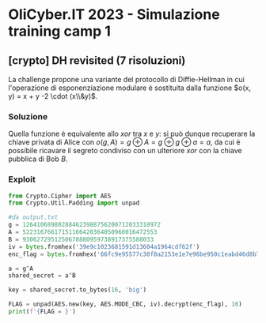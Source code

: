 # OliCyber.IT 2023 - Simulazione training camp 1

## [crypto] DH revisited (7 risoluzioni)

La challenge propone una variante del protocollo di Diffie-Hellman in cui l'operazione di esponenziazione modulare è sostituita dalla funzione $o(x, y) = x + y -2 \cdot (x\\&y)$.

### Soluzione

Quella funzione è equivalente allo _xor_ tra $x$ e $y$: si può dunque recuperare la chiave privata di Alice con $o(g, A) = g \oplus A = g \oplus g \oplus a = a$, da cui è possibile ricavare il segreto condiviso con un ulteriore _xor_ con la chiave pubblica di Bob $B$.

### Exploit

```python
from Crypto.Cipher import AES
from Crypto.Util.Padding import unpad

#da output.txt
g = 126410689802884623988756200712033318972
A = 52231676617151166420364050960016472553
B = 9306272951250678880959738917375588033
iv = bytes.fromhex('39e9c1023681591d13604a1964cdf62f')
enc_flag = bytes.fromhex('66fc9e95577c38f8a2153e1e7e96be950c1eabd46d8b70a6304fd1b81b70be5f')

a = g^A
shared_secret = a^B

key = shared_secret.to_bytes(16, 'big')

FLAG = unpad(AES.new(key, AES.MODE_CBC, iv).decrypt(enc_flag), 16)
print(f'{FLAG = }')
```
